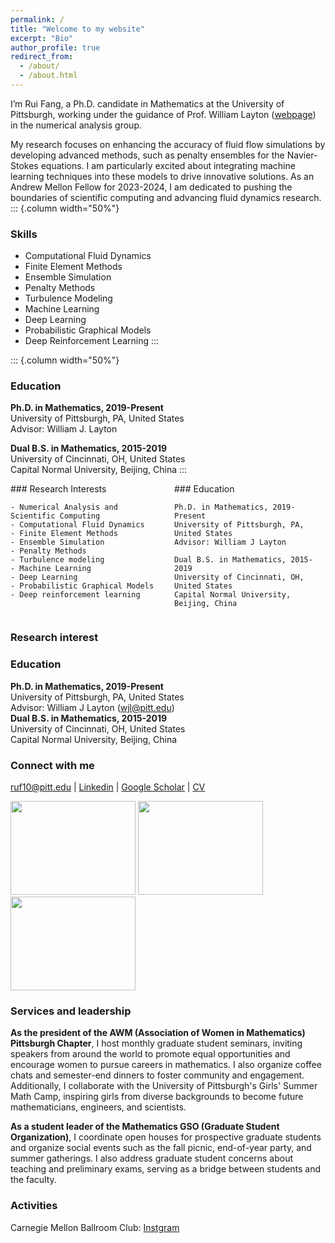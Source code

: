 ```yaml
---
permalink: /
title: "Welcome to my website"
excerpt: "Bio"
author_profile: true
redirect_from: 
  - /about/
  - /about.html
---
```

I’m Rui Fang, a Ph.D. candidate in Mathematics at the University of Pittsburgh, working under the guidance of Prof. William Layton ([webpage](https://www.mathematics.pitt.edu/people/ant-73)) in the numerical analysis group.

My research focuses on enhancing the accuracy of fluid flow simulations by developing advanced methods, such as penalty ensembles for the Navier-Stokes equations. I am particularly excited about integrating machine learning techniques into these models to drive innovative solutions. As an Andrew Mellon Fellow for 2023-2024, I am dedicated to pushing the boundaries of scientific computing and advancing fluid dynamics research. <br />
::: {.column width="50%"}
### Skills
- Computational Fluid Dynamics
- Finite Element Methods
- Ensemble Simulation
- Penalty Methods
- Turbulence Modeling
- Machine Learning
- Deep Learning
- Probabilistic Graphical Models
- Deep Reinforcement Learning
:::

::: {.column width="50%"}
### Education
**Ph.D. in Mathematics, 2019-Present**  
University of Pittsburgh, PA, United States  
Advisor: William J. Layton  

**Dual B.S. in Mathematics, 2015-2019**  
University of Cincinnati, OH, United States  
Capital Normal University, Beijing, China
:::

<div style="display: flex;">

  <!-- Left Column: Research Interests -->
  <div style="flex: 1; padding-right: 20px;">
      ### Research Interests
    
    - Numerical Analysis and Scientific Computing
    - Computational Fluid Dynamics
    - Finite Element Methods
    - Ensemble Simulation
    - Penalty Methods
    - Turbulence modeling
    - Machine Learning
    - Deep Learning
    - Probabilistic Graphical Models
    - Deep reinforcement learning 
      
  </div>

  <!-- Right Column: Education -->
  <div style="flex: 1;">
         ### Education 
    
    Ph.D. in Mathematics, 2019-Present 
    University of Pittsburgh, PA, United States  
    Advisor: William J Layton  

    Dual B.S. in Mathematics, 2015-2019
    University of Cincinnati, OH, United States  
    Capital Normal University, Beijing, China
  </div>

</div>

### Research interest

### Education
**Ph.D. in Mathematics, 2019-Present** <br /> 
University of Pittsburgh, PA, United States <br />
Advisor: William J Layton (wjl@pitt.edu) <br />
**Dual B.S. in Mathematics, 2015-2019** <br />
University of Cincinnati, OH, United States <br />
Capital Normal University, Beijing, China 
### Connect with me
[ruf10@pitt.edu](mailto:ruf10@pitt.edu) |  [Linkedin](https://www.linkedin.com/in/ruf10/)  |  [Google Scholar](https://scholar.google.com/citations?user=W9GY0i0AAAAJ&hl=en)  |  [CV](https://ruf10.github.io/CV_RuiFang.pdf) 

<img src="{{ site.url }}{{ site.baseurl }}/images/rui-single.jpg" style="width: 200px; height: 150px; object-fit: cover;" />
<img src="{{ site.url }}{{ site.baseurl }}/images/rui-ammcs.png" style="width: 200px; height: 150px; object-fit: cover;" />
<img src="{{ site.url }}{{ site.baseurl }}/images/finite_element_circus.jpg" style="width: 200px; height: 150px; object-fit: cover;" />

### Services and leadership
**As the president of the AWM (Association of Women in Mathematics) Pittsburgh Chapter**, I host monthly graduate student seminars, inviting speakers from around the world to promote equal opportunities and encourage women to pursue careers in mathematics. I also organize coffee chats and semester-end dinners to foster community and engagement. Additionally, I collaborate with the University of Pittsburgh's Girls' Summer Math Camp, inspiring girls from diverse backgrounds to become future mathematicians, engineers, and scientists. <br />

**As a student leader of the Mathematics GSO (Graduate Student Organization)**, I coordinate open houses for prospective graduate students and organize social events such as the fall picnic, end-of-year party, and summer gatherings. I also address graduate student concerns about teaching and preliminary exams, serving as a bridge between students and the faculty. <br />

### Activities
Carnegie Mellon Ballroom Club: [Instgram](https://www.instagram.com/cmuballroom?igsh=NDlyZmZubTY0eXhy) <br />







